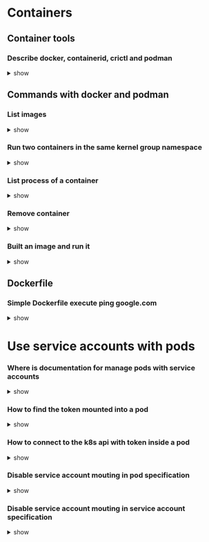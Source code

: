 # Containers

## Container tools

### Describe docker, containerid, crictl and podman

<details>
<summary>show</summary>
<p>

Docker : Container Runtime + tool for managing containers/image

Containerd : Container Runtime (use now by k8s instead docker runtime)

Crictl : CLI compatible with docker and Containerd runtime

Podman : tool for managing containers/image

</p>
</details>

## Commands with docker and podman

### List images

<details>
<summary>show</summary>
<p>

`docker ps`

OR

`podman ps`

</p>
</details>

### Run two containers in the same kernel group namespace

<details>
<summary>show</summary>
<p>

`docker run --name c1 -d nginx:alpine sh -c 'sleep 1d'`

`docker run --name c2 --pid=container:c1 -d ubuntu sh -c 'sleep 2d'`

OR

`podman run --name c1 -d nginx:alpine sh -c 'sleep 1d'`

`podman run --name c2 --pid=container:c1 -d ubuntu sh -c 'sleep 2d'`


</p>
</details>

### List process of a container

<details>
<summary>show</summary>
<p>

`docker exec c1 ps aux`

OR

`podman exec c1 ps aux`

</p>
</details>

### Remove container

<details>
<summary>show</summary>
<p>

`docker rm container_id --force`

OR

`podman rm container_id --force`

</p>
</details>

### Built an image and run it

<details>
<summary>show</summary>
<p>

`docker build -t myimage`

`docker image ls`

`docker run myimage`

OR

`podman build -t myimage`

`podman image ls`

`podman run myimage`

</p>
</details>

## Dockerfile

### Simple Dockerfile execute ping google.com

<details>
<summary>show</summary>
<p>

```Dockerfile
FROM bash
CMD ["ping", "google.com"]
```

</p>
</details>

# Use service accounts with pods

### Where is documentation for manage pods with service accounts

<details>
<summary>show</summary>
<p>

[Configure Service Accounts for Pods](https://kubernetes.io/docs/tasks/configure-pod-container/configure-service-account/)

Taks > Configure Pods and Containers > Configure Service Accounts for Pods


</p>
</details>

### How to find the token mounted into a pod

<details>
<summary>show</summary>
<p>

Run `mount | grep service` describe the pod specification.

</p>
</details>

### How to connect to the k8s api with token inside a pod

<details>
<summary>show</summary>
<p>

Run `printenv | grep KUBER` to the the k8s api url.

THEN

run `curl https://X.X.X.X -k -H "Authorization Bearer $(cat token)"`

</p>
</details>

### Disable service account mouting in pod specification

<details>
<summary>show</summary>
<p>

```yaml
apiVersion: v1
kind: Pod
metadata:
  name: my-pod
spec:
  serviceAccountName: build-robot
  automountServiceAccountToken: false
  ...
```

</p>
</details>

### Disable service account mouting in service account specification

<details>
<summary>show</summary>
<p>

```yaml
apiVersion: v1
kind: ServiceAccount
metadata:
  name: build-robot
automountServiceAccountToken: false
...
```

</p>
</details>

